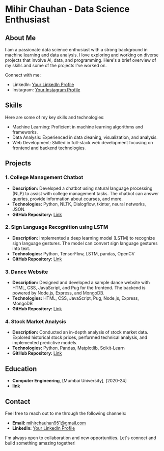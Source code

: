 # Mihir Chauhan - Data Science Enthusiast

## About Me
I am a passionate data science enthusiast with a strong background in machine learning and data analysis. I love exploring and working on diverse projects that involve AI, data, and programming. Here's a brief overview of my skills and some of the projects I've worked on.

Connect with me:
- LinkedIn: [Your LinkedIn Profile](https://www.linkedin.com/in/mihir-chauhan-017518208/)
- Instagram: [Your Instagram Profile](https://www.instagram.com/_mihir__chauhan_/)

## Skills
Here are some of my key skills and technologies:
- Machine Learning: Proficient in machine learning algorithms and frameworks.
- Data Analysis: Experienced in data cleaning, visualization, and analysis.
- Web Development: Skilled in full-stack web development focusing on frontend and backend technologies.

## Projects

### 1. College Management Chatbot
- **Description:** Developed a chatbot using natural language processing (NLP) to assist with college management tasks. The chatbot can answer queries, provide information about courses, and more.
- **Technologies:** Python, NLTK, Dialogflow, tkinter, neural networks, JSON.
- **GitHub Repository:** [Link](https://github.com/Mihirchauhan0709/chatbot-for-collage-management)

### 2. Sign Language Recognition using LSTM
- **Description:** Implemented a deep learning model (LSTM) to recognize sign language gestures. The model can convert sign language gestures into text.
- **Technologies:** Python, TensorFlow, LSTM, pandas, OpenCV
- **GitHub Repository:** [Link](https://github.com/Mihirchauhan0709/Sign-language-recognition)

### 3. Dance Website
- **Description:** Designed and developed a sample dance website with HTML, CSS, JavaScript, and Pug for the frontend. The backend is powered by Node.js, Express, and MongoDB.
- **Technologies:** HTML, CSS, JavaScript, Pug, Node.js, Express, MongoDB
- **GitHub Repository:** [Link](https://github.com/Mihirchauhan0709/SampleDanceWebsite)

### 4. Stock Market Analysis
- **Description:** Conducted an in-depth analysis of stock market data. Explored historical stock prices, performed technical analysis, and implemented predictive models.
- **Technologies:** Python, Pandas, Matplotlib, Scikit-Learn
- **GitHub Repository:** [Link](https://github.com/Mihirchauhan0709/Stock-Market-analysis)

## Education
- **Computer Engineering**, [Mumbai University], [2020-24]
- **[link](https://googlecloud.qwiklabs.com/public_profiles/f4a0a0fd-5ea0-44d9-8734-b180faa9f1b9)**


## Contact
Feel free to reach out to me through the following channels:
- **Email:** mihirchauhan951@gmail.com
- **LinkedIn:** [Your LinkedIn Profile](https://www.linkedin.com/in/mihir-chauhan-017518208/)

I'm always open to collaboration and new opportunities. Let's connect and build something amazing together!


<!--
**Mihirchauhan0709/Mihirchauhan0709** is a ✨ _special_ ✨ repository because its `README.md` (this file) appears on your GitHub profile.

Here are some ideas to get you started:

- 🔭 I’m currently working on ...
- 🌱 I’m currently learning ...
- 👯 I’m looking to collaborate on ...
- 🤔 I’m looking for help with ...
- 💬 Ask me about ...
- 📫 How to reach me: ...
- 😄 Pronouns: ...
- ⚡ Fun fact: ...
-->
